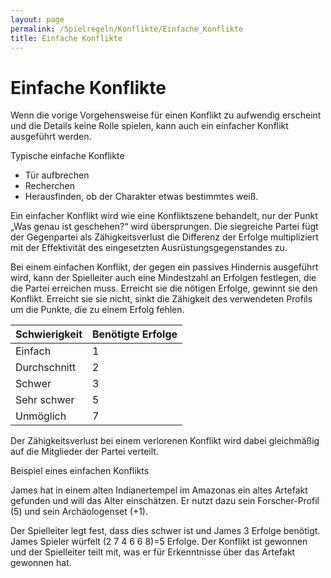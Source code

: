 ```yaml
---
layout: page
permalink: /Spielregeln/Konflikte/Einfache_Konflikte
title: Einfache Konflikte
---
```


# Einfache Konflikte

Wenn die vorige Vorgehensweise für einen Konflikt zu aufwendig erscheint und die Details keine Rolle spielen, kann auch ein einfacher Konflikt ausgeführt werden.

<div class="card mb-3">
    <div class="card-header bg-green text-light">Typische einfache Konflikte</div>
    <div class="card-body">
        <ul>
            <li>Tür aufbrechen</li>
            <li>Recherchen</li>
            <li>Herausfinden, ob der Charakter etwas bestimmtes weiß.</li>
        </ul>
    </div>
</div>

Ein einfacher Konflikt wird wie eine Konfliktszene behandelt, nur der Punkt &bdquo;Was genau ist geschehen?&ldquo; wird übersprungen. Die siegreiche Partei fügt der Gegenpartei als Zähigkeitsverlust die Differenz der Erfolge multipliziert mit der Effektivität des eingesetzten Ausrüstungsgegenstandes zu.

Bei einem einfachen Konflikt, der gegen ein passives Hindernis ausgeführt wird, kann der Spielleiter auch eine Mindestzahl an Erfolgen festlegen, die die Partei erreichen muss. Erreicht sie die nötigen Erfolge, gewinnt sie den Konflikt. Erreicht sie sie nicht, sinkt die Zähigkeit des verwendeten Profils um die Punkte, die zu einem Erfolg fehlen.

| Schwierigkeit | Benötigte Erfolge |
| - | - |
| Einfach | 1 |
| Durchschnitt | 2 |
| Schwer | 3 |
| Sehr schwer | 5 |
| Unmöglich | 7 |

Der Zähigkeitsverlust bei einem verlorenen Konflikt wird dabei gleichmäßig auf die Mitglieder der Partei verteilt.

<div class="card mb-3">
    <div class="card-header bg-green text-light">Beispiel eines einfachen Konflikts</div>
    <div class="card-body">
        <p>James hat in einem alten Indianertempel im Amazonas ein altes Artefakt gefunden und will das Alter einschätzen. Er nutzt dazu sein Forscher-Profil (5) und sein Archäologenset (+1).</p>
        <p>Der Spielleiter legt fest, dass dies schwer ist und James 3 Erfolge benötigt. James Spieler würfelt (2 7 4 6 6 8)=5 Erfolge. Der Konflikt ist gewonnen und der Spielleiter teilt mit, was er für Erkenntnisse über das Artefakt gewonnen hat.</p>
    </div>
</div>
